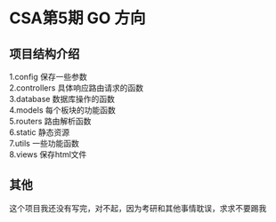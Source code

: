 # CSA第5期 GO 方向
## 项目结构介绍
1.config 保存一些参数  
2.controllers 具体响应路由请求的函数  
3.database 数据库操作的函数  
4.models 每个板块的功能函数  
5.routers 路由解析函数  
6.static 静态资源  
7.utils 一些功能函数  
8.views 保存html文件  
## 其他
这个项目我还没有写完，对不起，因为考研和其他事情耽误，求求不要踢我
